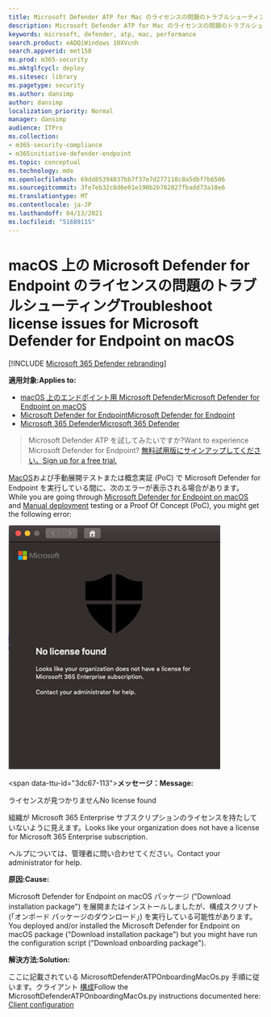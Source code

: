 ```yaml
---
title: Microsoft Defender ATP for Mac のライセンスの問題のトラブルシューティング
description: Microsoft Defender ATP for Mac のライセンスの問題のトラブルシューティングを行います。
keywords: microsoft, defender, atp, mac, performance
search.product: eADQiWindows 10XVcnh
search.appverid: met150
ms.prod: m365-security
ms.mktglfcycl: deploy
ms.sitesec: library
ms.pagetype: security
ms.author: dansimp
author: dansimp
localization_priority: Normal
manager: dansimp
audience: ITPro
ms.collection:
- m365-security-compliance
- m365initiative-defender-endpoint
ms.topic: conceptual
ms.technology: mde
ms.openlocfilehash: 69dd85394837bb7f37e7d277110c8a5dbf7b6506
ms.sourcegitcommit: 3fe7eb32c8d6e01e190b2b782827fbadd73a18e6
ms.translationtype: MT
ms.contentlocale: ja-JP
ms.lasthandoff: 04/13/2021
ms.locfileid: "51689115"
---
```

# <a name="troubleshoot-license-issues-for-microsoft-defender-for-endpoint-on-macos"></a><span data-ttu-id="3dc67-104">macOS 上の Microsoft Defender for Endpoint のライセンスの問題のトラブルシューティング</span><span class="sxs-lookup"><span data-stu-id="3dc67-104">Troubleshoot license issues for Microsoft Defender for Endpoint on macOS</span></span>

[!INCLUDE [Microsoft 365 Defender rebranding](../../includes/microsoft-defender.md)]


<span data-ttu-id="3dc67-105">**適用対象:**</span><span class="sxs-lookup"><span data-stu-id="3dc67-105">**Applies to:**</span></span>

- [<span data-ttu-id="3dc67-106">macOS 上のエンドポイント用 Microsoft Defender</span><span class="sxs-lookup"><span data-stu-id="3dc67-106">Microsoft Defender for Endpoint on macOS</span></span>](microsoft-defender-endpoint-mac.md)
- [<span data-ttu-id="3dc67-107">Microsoft Defender for Endpoint</span><span class="sxs-lookup"><span data-stu-id="3dc67-107">Microsoft Defender for Endpoint</span></span>](https://go.microsoft.com/fwlink/p/?linkid=2154037)
- [<span data-ttu-id="3dc67-108">Microsoft 365 Defender</span><span class="sxs-lookup"><span data-stu-id="3dc67-108">Microsoft 365 Defender</span></span>](https://go.microsoft.com/fwlink/?linkid=2118804)

> <span data-ttu-id="3dc67-109">Microsoft Defender ATP を試してみたいですか?</span><span class="sxs-lookup"><span data-stu-id="3dc67-109">Want to experience Microsoft Defender for Endpoint?</span></span> [<span data-ttu-id="3dc67-110">無料試用版にサインアップしてください。</span><span class="sxs-lookup"><span data-stu-id="3dc67-110">Sign up for a free trial.</span></span>](https://www.microsoft.com/microsoft-365/windows/microsoft-defender-atp?ocid=docs-wdatp-exposedapis-abovefoldlink)

<span data-ttu-id="3dc67-111">[MacOS](microsoft-defender-endpoint-mac.md)および手動展開テストまたは概念実証 (PoC) で Microsoft Defender for Endpoint を実行している間に、次のエラーが表示される場合があります。 [](mac-install-manually.md)</span><span class="sxs-lookup"><span data-stu-id="3dc67-111">While you are going through [Microsoft Defender for Endpoint on macOS](microsoft-defender-endpoint-mac.md) and [Manual deployment](mac-install-manually.md) testing or a Proof Of Concept (PoC), you might get the following error:</span></span>

![ライセンス エラーのイメージ](images/no-license-found.png)

<span data-ttu-id="3dc67-113&quot;>**メッセージ：**</span><span class=&quot;sxs-lookup&quot;><span data-stu-id=&quot;3dc67-113&quot;>**Message:**</span></span> 

<span data-ttu-id=&quot;3dc67-114&quot;>ライセンスが見つかりません</span><span class=&quot;sxs-lookup&quot;><span data-stu-id=&quot;3dc67-114&quot;>No license found</span></span>

<span data-ttu-id=&quot;3dc67-115&quot;>組織が Microsoft 365 Enterprise サブスクリプションのライセンスを持たしていないように見えます。</span><span class=&quot;sxs-lookup&quot;><span data-stu-id=&quot;3dc67-115&quot;>Looks like your organization does not have a license for Microsoft 365 Enterprise subscription.</span></span>

<span data-ttu-id=&quot;3dc67-116&quot;>ヘルプについては、管理者に問い合わせてください。</span><span class=&quot;sxs-lookup&quot;><span data-stu-id=&quot;3dc67-116&quot;>Contact your administrator for help.</span></span>

<span data-ttu-id=&quot;3dc67-117&quot;>**原因:**</span><span class=&quot;sxs-lookup&quot;><span data-stu-id=&quot;3dc67-117&quot;>**Cause:**</span></span> 

<span data-ttu-id=&quot;3dc67-118&quot;>Microsoft Defender for Endpoint on macOS パッケージ (&quot;Download installation package") を展開またはインストールしましたが、構成スクリプト (「オンボード パッケージのダウンロード」) を実行している可能性があります。</span><span class="sxs-lookup"><span data-stu-id="3dc67-118">You deployed and/or installed the Microsoft Defender for Endpoint on macOS package ("Download installation package") but you might have run the configuration script ("Download onboarding package").</span></span>

<span data-ttu-id="3dc67-119">**解決方法:**</span><span class="sxs-lookup"><span data-stu-id="3dc67-119">**Solution:**</span></span>

<span data-ttu-id="3dc67-120">ここに記載されている MicrosoftDefenderATPOnboardingMacOs.py 手順に従います。クライアント [構成](mac-install-manually.md#client-configuration)</span><span class="sxs-lookup"><span data-stu-id="3dc67-120">Follow the MicrosoftDefenderATPOnboardingMacOs.py instructions documented here: [Client configuration](mac-install-manually.md#client-configuration)</span></span>

